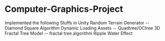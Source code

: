 # Computer-Graphics-Project
Implemented the following Stuffs in Unity
Random Terrain Generator -- Diamond Square Algorithm
Dynamic Loading Assets -- Quadtree/OCtree
3D Fractal Tree Model -- fractal tree algorithm
Ripple Water Effect
